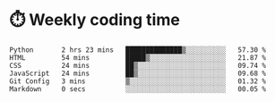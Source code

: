 
# :stopwatch: Weekly coding time
<!--START_SECTION:waka-->

```text
Python       2 hrs 23 mins   ██████████████▒░░░░░░░░░░   57.30 %
HTML         54 mins         █████▒░░░░░░░░░░░░░░░░░░░   21.87 %
CSS          24 mins         ██▒░░░░░░░░░░░░░░░░░░░░░░   09.74 %
JavaScript   24 mins         ██▒░░░░░░░░░░░░░░░░░░░░░░   09.68 %
Git Config   3 mins          ▒░░░░░░░░░░░░░░░░░░░░░░░░   01.32 %
Markdown     0 secs          ░░░░░░░░░░░░░░░░░░░░░░░░░   00.05 %
```

<!--END_SECTION:waka-->


<!-- <p> <img src="https://github-readme-stats.vercel.app/api?username=cozgerest&show_icons=true&hide_border=false" />  </p> -->

